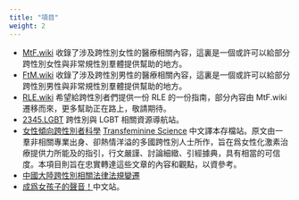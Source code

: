 ```yaml
---
title: "項目"
weight: 2
---
```


- [MtF.wiki](https://MtF.wiki) 收錄了涉及跨性別女性的醫療相關內容，這裏是一個或許可以給部分跨性別女性與非常規性別羣體提供幫助的地方。
- [FtM.wiki](https://FtM.wiki) 收錄了涉及跨性別男性的醫療相關內容，這裏是一個或許可以給部分跨性別男性與非常規性別羣體提供幫助的地方。
- [RLE.wiki](https://RLE.wiki) 希望給跨性別者們提供一份 RLE 的一份指南，部分內容由 MtF.wiki 遷移而來，更多幫助正在路上，敬請期待。
- [2345.LGBT](https://2345.LGBT) 跨性別與 LGBT 相關資源導航站。
- [女性傾向跨性別者科學](https://tfsci.mtf.wiki) [Transfeminine Science](https://transfemscience.org/) 中文譯本存檔站。原文由一羣非相關專業出身、卻熱情洋溢的多國跨性別人士所作，旨在爲女性化激素治療提供力所能及的指引，行文嚴謹、討論細緻、引經據典，具有相當的可信度。本項目則旨在忠實轉達這些文章的內容和觀點，以資參考。
- [中國大陸跨性別相關法律法規變遷](https://project-trans.org/china-legal/)
- [成爲女孩子的聲音！](https://vocal.mtf.wiki/)中文站。
